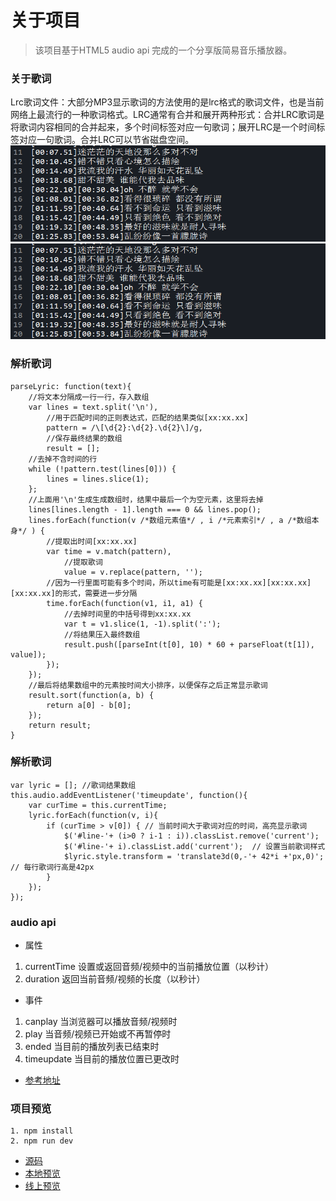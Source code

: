 # 关于项目
> 该项目基于HTML5 audio api 完成的一个分享版简易音乐播放器。

### 关于歌词
Lrc歌词文件：大部分MP3显示歌词的方法使用的是lrc格式的歌词文件，也是当前网络上最流行的一种歌词格式。LRC通常有合并和展开两种形式：合并LRC歌词是将歌词内容相同的合并起来，多个时间标签对应一句歌词；展开LRC是一个时间标签对应一句歌词。合并LRC可以节省磁盘空间。
![](./images/lrc_1.png)
![](./images/lrc_1.png)

### 解析歌词
```
parseLyric: function(text){
	//将文本分隔成一行一行，存入数组
    var lines = text.split('\n'),
        //用于匹配时间的正则表达式，匹配的结果类似[xx:xx.xx]
        pattern = /\[\d{2}:\d{2}.\d{2}\]/g,
        //保存最终结果的数组
        result = [];
    //去掉不含时间的行
    while (!pattern.test(lines[0])) {
        lines = lines.slice(1);
    };
    //上面用'\n'生成生成数组时，结果中最后一个为空元素，这里将去掉
    lines[lines.length - 1].length === 0 && lines.pop();
    lines.forEach(function(v /*数组元素值*/ , i /*元素索引*/ , a /*数组本身*/ ) {
        //提取出时间[xx:xx.xx]
        var time = v.match(pattern),
            //提取歌词
            value = v.replace(pattern, '');
        //因为一行里面可能有多个时间，所以time有可能是[xx:xx.xx][xx:xx.xx][xx:xx.xx]的形式，需要进一步分隔
        time.forEach(function(v1, i1, a1) {
            //去掉时间里的中括号得到xx:xx.xx
            var t = v1.slice(1, -1).split(':');
            //将结果压入最终数组
            result.push([parseInt(t[0], 10) * 60 + parseFloat(t[1]), value]);
        });
    });
    //最后将结果数组中的元素按时间大小排序，以便保存之后正常显示歌词
    result.sort(function(a, b) {
        return a[0] - b[0];
    });
    return result;
}
```
### 解析歌词
```
var lyric = []; //歌词结果数组
this.audio.addEventListener('timeupdate', function(){
	var curTime = this.currentTime;				
	lyric.forEach(function(v, i){
		if (curTime > v[0]) { // 当前时间大于歌词对应的时间，高亮显示歌词
			$('#line-'+ (i>0 ? i-1 : i)).classList.remove('current');
			$('#line-'+ i).classList.add('current');  // 设置当前歌词样式
			$lyric.style.transform = 'translate3d(0,-'+ 42*i +'px,0)'; // 每行歌词行高是42px
		}
	});
});
```

### audio api
- 属性
1. currentTime	设置或返回音频/视频中的当前播放位置（以秒计）
2. duration		返回当前音频/视频的长度（以秒计）

- 事件
1. canplay	当浏览器可以播放音频/视频时
2. play		当音频/视频已开始或不再暂停时
3. ended	当目前的播放列表已结束时
4. timeupdate	当目前的播放位置已更改时

- [参考地址](http://www.w3school.com.cn/tags/html_ref_audio_video_dom.asp)

### 项目预览
```
1. npm install
2. npm run dev
```
- [源码](https://github.com/leyou319/html5_audio)
- [本地预览](http://localhost:8080/)
- [线上预览](https://leyou319.github.io/html5_audio/)

